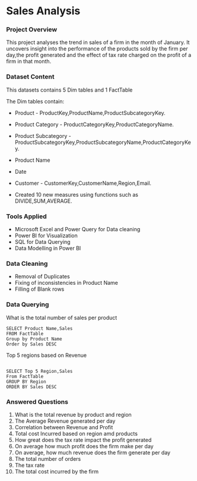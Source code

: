 # Sales Analysis

### Project Overview

This project analyses the trend in sales of a firm in the month of January. It uncovers insight into the performance of the products sold by the firm per day,the profit generated and the effect of tax rate charged on the profit of a firm in that month.

### Dataset Content 

This datasets contains 5 Dim tables and 1 FactTable 

The Dim tables contain:

* Product - ProductKey,ProductName,ProductSubcategoryKey.
      
* Product Category - ProductCategoryKey,ProductCategoryName.
      
* Product Subcategory - ProductSubcategoryKey,ProductSubcategoryName,ProductCategoryKey.

* Product Name 
      
* Date
      
* Customer - CustomerKey,CustomerName,Region,Email.

* Created 10 new measures using functions such as DIVIDE,SUM,AVERAGE.

### Tools Applied 

* Microsoft Excel and Power Query for Data cleaning
* Power BI for Visualization
* SQL for Data Querying
* Data Modelling in Power BI

 ### Data Cleaning 
  - Removal of Duplicates 
  - Fixing of inconsistencies in Product Name
  - Filling of Blank rows

 ### Data Querying 
 What is the total number of sales per product

 ```
SELECT Product Name,Sales
FROM FactTable
Group by Product Name
Order by Sales DESC

```

Top 5 regions based on Revenue
```

SELECT Top 5 Region,Sales
From FactTable
GROUP BY Region
ORDER BY Sales DESC

```

### Answered Questions
 1. What is the total revenue by product and region
 2. The Average Revenue generated per day
 3. Correlation between Revenue and Profit
 4. Total cost Incurred based on region amd products
 5. How great does the tax rate impact the profit generated
 6. On average how much profit does the firm make per day
 7. On average, how much revenue does the firm generate per day
 8. The total number of orders
 9. The tax rate
 10. The total cost incurred by the firm

